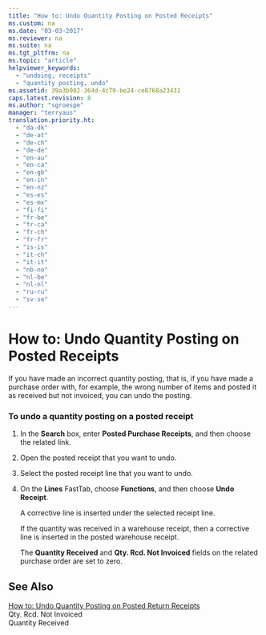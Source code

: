 ```yaml
---
title: "How to: Undo Quantity Posting on Posted Receipts"
ms.custom: na
ms.date: "03-03-2017"
ms.reviewer: na
ms.suite: na
ms.tgt_pltfrm: na
ms.topic: "article"
helpviewer_keywords: 
  - "undoing, receipts"
  - "quantity posting, undo"
ms.assetid: 39a3b982-364d-4c79-be24-ce8768a23431
caps.latest.revision: 8
ms.author: "sgroespe"
manager: "terryaus"
translation.priority.ht: 
  - "da-dk"
  - "de-at"
  - "de-ch"
  - "de-de"
  - "en-au"
  - "en-ca"
  - "en-gb"
  - "en-in"
  - "en-nz"
  - "es-es"
  - "es-mx"
  - "fi-fi"
  - "fr-be"
  - "fr-ca"
  - "fr-ch"
  - "fr-fr"
  - "is-is"
  - "it-ch"
  - "it-it"
  - "nb-no"
  - "nl-be"
  - "nl-nl"
  - "ru-ru"
  - "sv-se"
---
```

# How to: Undo Quantity Posting on Posted Receipts
If you have made an incorrect quantity posting, that is, if you have made a purchase order with, for example, the wrong number of items and posted it as received but not invoiced, you can undo the posting.  
  
### To undo a quantity posting on a posted receipt  
  
1.  In the **Search** box, enter **Posted Purchase Receipts**, and then choose the related link.  
  
2.  Open the posted receipt that you want to undo.  
  
3.  Select the posted receipt line that you want to undo.  
  
4.  On the **Lines** FastTab, choose **Functions**, and then choose **Undo Receipt**.  
  
     A corrective line is inserted under the selected receipt line.  
  
     If the quantity was received in a warehouse receipt, then a corrective line is inserted in the posted warehouse receipt.  
  
     The **Quantity Received** and **Qty. Rcd. Not Invoiced** fields on the related purchase order are set to zero.  
  
## See Also  
 [How to: Undo Quantity Posting on Posted Return Receipts](../Sales/how-to-undo-quantity-posting-on-posted-return-receipts.md)   
 Qty. Rcd. Not Invoiced   
 Quantity Received